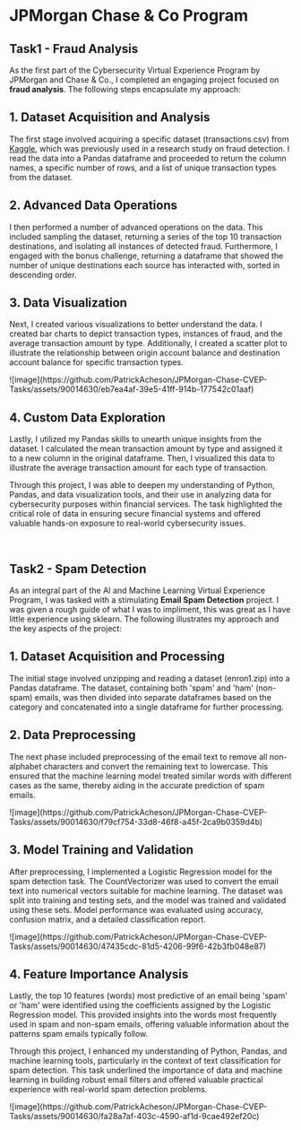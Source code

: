 <h1> JPMorgan Chase & Co Program </h1>

<h2>Task1 - Fraud Analysis</h2>

<p>As the first part of the Cybersecurity Virtual Experience Program by JPMorgan and Chase & Co., I completed an engaging project focused on <strong>fraud analysis</strong>. The following steps encapsulate my approach:</p>

<h2>1. Dataset Acquisition and Analysis</h2>
<p>The first stage involved acquiring a specific dataset (transactions.csv) from <a href="https://www.kaggle.com/ealaxi/paysim1/version/2">Kaggle</a>, which was previously used in a research study on fraud detection. I read the data into a Pandas dataframe and proceeded to return the column names, a specific number of rows, and a list of unique transaction types from the dataset. </p>

<h2>2. Advanced Data Operations</h2>
<p>I then performed a number of advanced operations on the data. This included sampling the dataset, returning a series of the top 10 transaction destinations, and isolating all instances of detected fraud. Furthermore, I engaged with the bonus challenge, returning a dataframe that showed the number of unique destinations each source has interacted with, sorted in descending order.</p>

<h2>3. Data Visualization</h2>
<p>Next, I created various visualizations to better understand the data. I created bar charts to depict transaction types, instances of fraud, and the average transaction amount by type. Additionally, I created a scatter plot to illustrate the relationship between origin account balance and destination account balance for specific transaction types.</p>
![image](https://github.com/PatrickAcheson/JPMorgan-Chase-CVEP-Tasks/assets/90014630/eb7ea4af-39e5-41ff-914b-177542c01aaf)

<h2>4. Custom Data Exploration</h2>
<p>Lastly, I utilized my Pandas skills to unearth unique insights from the dataset. I calculated the mean transaction amount by type and assigned it to a new column in the original dataframe. Then, I visualized this data to illustrate the average transaction amount for each type of transaction.</p>

<p>Through this project, I was able to deepen my understanding of Python, Pandas, and data visualization tools, and their use in analyzing data for cybersecurity purposes within financial services. The task highlighted the critical role of data in ensuring secure financial systems and offered valuable hands-on exposure to real-world cybersecurity issues.</p>
<br>
<h2>Task2 - Spam Detection</h2>
<p>As an integral part of the AI and Machine Learning Virtual Experience Program, I was tasked with a stimulating <strong>Email Spam Detection</strong> project. I was given a rough guide of what I was to impliment, this was great as I have little experience using sklearn. The following illustrates my approach and the key aspects of the project:</p>
<h2>1. Dataset Acquisition and Processing</h2>
<p>The initial stage involved unzipping and reading a dataset (enron1.zip) into a Pandas dataframe. The dataset, containing both 'spam' and 'ham' (non-spam) emails, was then divided into separate dataframes based on the category and concatenated into a single dataframe for further processing.</p>
<h2>2. Data Preprocessing</h2>
<p>The next phase included preprocessing of the email text to remove all non-alphabet characters and convert the remaining text to lowercase. This ensured that the machine learning model treated similar words with different cases as the same, thereby aiding in the accurate prediction of spam emails.</p>
![image](https://github.com/PatrickAcheson/JPMorgan-Chase-CVEP-Tasks/assets/90014630/f79cf754-33d8-46f8-a45f-2ca9b0359d4b)
<h2>3. Model Training and Validation</h2>
<p>After preprocessing, I implemented a Logistic Regression model for the spam detection task. The CountVectorizer was used to convert the email text into numerical vectors suitable for machine learning. The dataset was split into training and testing sets, and the model was trained and validated using these sets. Model performance was evaluated using accuracy, confusion matrix, and a detailed classification report.</p>
![image](https://github.com/PatrickAcheson/JPMorgan-Chase-CVEP-Tasks/assets/90014630/47435cdc-81d5-4206-99f6-42b3fb048e87)
<h2>4. Feature Importance Analysis</h2>
<p>Lastly, the top 10 features (words) most predictive of an email being 'spam' or 'ham' were identified using the coefficients assigned by the Logistic Regression model. This provided insights into the words most frequently used in spam and non-spam emails, offering valuable information about the patterns spam emails typically follow.</p>
<p>Through this project, I enhanced my understanding of Python, Pandas, and machine learning tools, particularly in the context of text classification for spam detection. This task underlined the importance of data and machine learning in building robust email filters and offered valuable practical experience with real-world spam detection problems.</p>
![image](https://github.com/PatrickAcheson/JPMorgan-Chase-CVEP-Tasks/assets/90014630/fa28a7af-403c-4590-af1d-9cae492ef20c)
